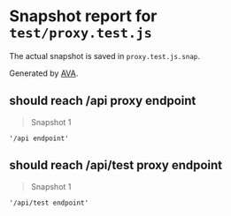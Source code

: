 # Snapshot report for `test/proxy.test.js`

The actual snapshot is saved in `proxy.test.js.snap`.

Generated by [AVA](https://avajs.dev).

## should reach /api proxy endpoint

> Snapshot 1

    '/api endpoint'

## should reach /api/test proxy endpoint

> Snapshot 1

    '/api/test endpoint'

